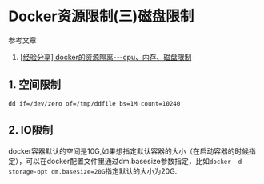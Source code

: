 # Docker资源限制(三)磁盘限制

参考文章

1. [[经验分享] docker的资源隔离---cpu、内存、磁盘限制](https://www.iyunv.com/thread-116572-1-1.html)

## 1. 空间限制

```
dd if=/dev/zero of=/tmp/ddfile bs=1M count=10240
```

## 2. IO限制

docker容器默认的空间是10G,如果想指定默认容器的大小（在启动容器的时候指定），可以在docker配置文件里通过dm.basesize参数指定，比如`docker -d --storage-opt dm.basesize=20G`指定默认的大小为20G.

